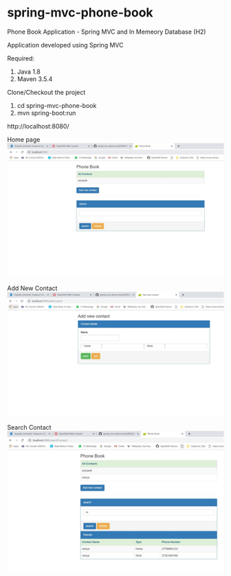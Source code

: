 # spring-mvc-phone-book
Phone Book Application - Spring MVC and In Memeory Database (H2) 

Application developed using Spring MVC

Required:
1. Java 1.8
2. Maven 3.5.4

Clone/Checkout the project
1. cd spring-mvc-phone-book
2. mvn spring-boot:run

http://localhost:8080/

Home page
![alt text](https://github.com/srimanthk/spring-mvc-phone-book/blob/master/Home.JPG)

Add New Contact
![alt text](https://github.com/srimanthk/spring-mvc-phone-book/blob/master/Add_New.JPG)

Search Contact
![alt text](https://github.com/srimanthk/spring-mvc-phone-book/blob/master/Search.JPG)

